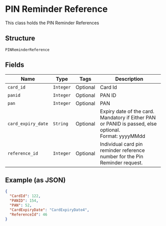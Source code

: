 
# PIN Reminder Reference

This class holds the PIN Reminder References

## Structure

`PINReminderReference`

## Fields

| Name | Type | Tags | Description |
|  --- | --- | --- | --- |
| `card_id` | `Integer` | Optional | Card Id |
| `panid` | `Integer` | Optional | PAN ID |
| `pan` | `Integer` | Optional | PAN |
| `card_expiry_date` | `String` | Optional | Expiry date of the card.<br>Mandatory if Either PAN or PANID is passed, else optional.<br>Format: yyyyMMdd |
| `reference_id` | `Integer` | Optional | Individual card pin reminder reference number for the Pin Reminder request. |

## Example (as JSON)

```json
{
  "CardId": 122,
  "PANID": 154,
  "PAN": 52,
  "CardExpiryDate": "CardExpiryDate4",
  "ReferenceId": 46
}
```


